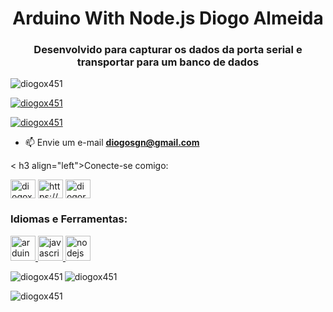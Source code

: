 <h1 align="center">Arduino With Node.js Diogo Almeida</h1>
<h3 align="center">Desenvolvido para capturar os dados da porta serial e transportar para um banco de dados</h3>

<p align= "left"> <img src="https://komarev.com/ghpvc/?username=diogox451&label=Profile%20views&color=0e75b6&style=flat" alt="diogox451" /> </p>

<p align="left" > <a href="https://github.com/ryo-ma/github-profile-trophy"><img src="https://github-profile-trophy.vercel.app/?username=diogox451" alt ="diogox451" /></a> </p>

<p align="left"> <a href="https://twitter.com/diogox451" target="blank"><img src="https: //img.shields.io/twitter/follow/diogox451?logo=twitter&style=for-the-badge" alt="diogox451" /></a> </p>

- 📫 Envie um e-mail **diogosgn@gmail.com**

< h3 align="left">Conecte-se comigo:</h3>
<p align="left">
<a href="https://twitter.com/diogox451" target="blank"><img align="center" src="https://raw.githubusercontent.com/rahuldkjain /github-profile-readme-generator/master/src/images/icons/Social/twitter.svg" alt="diogox451" height="30" width="40" /></a>
<a href="https ://linkedin.com/in/https://www.linkedin.com/in/diogo-almeida-3973541b1/" target="blank"><img align="center" src="https://raw. githubusercontent.com/rahuldkjain/github-profile-readme-generator/master/src/images/icons/Social/linked-in-alt.svg" alt="https://www.linkedin.com/in/diogo-almeida -3973541b1/" height="30" width="40" /></a>
<a href="https://instagram.com/diogoreisalmeida07" target="blank"><img align="center" src="https://raw.githubusercontent.com/rahuldkjain/github-profile-readme-generator /master/src/images/icons/Social/instagram.svg" alt="diogoreisalmeida07" height="30" width="40" /></a>
</p>

<h3 align="left">Idiomas e Ferramentas:</h3>
<p align="left"> <a href="https://www.arduino.cc/" target="_blank" rel="noreferrer"> <img src="https://cdn.worldvectorlogo.com/ logos/arduino-1.svg" alt="arduino" width="40" height="40"/> </a> <a href="https://developer.mozilla.org/en-US/docs/ Web/JavaScript" target="_blank" rel="noreferrer"> <img src="https://raw.githubusercontent.com/devicons/devicon/master/icons/javascript/javascript-original.svg" alt="javascript " width="40" height="40"/> </a> <a href="https://nodejs.org" target="_blank" rel="noreferrer"> <img src="https:// cru.githubusercontent.com/devicons/devicon/master/icons/nodejs/nodejs-original-wordmark.svg" alt="nodejs" width="40" height="40"/> </a> </p>

<p><img align="left" src="https://github-readme-stats.vercel.app/api/top-langs?username=diogox451&show_icons=true&locale=en&layout=compact" alt="diogox451" /> </p>

<p> <img align="center" src="https://github-readme-stats.vercel.app/api?username=diogox451&show_icons=true&locale=en" alt="diogox451" /> </p>

<p><img align="center" src="https://github-readme-streak-stats.herokuapp.com/?user=diogox451&" alt="diogox451" /></p>

